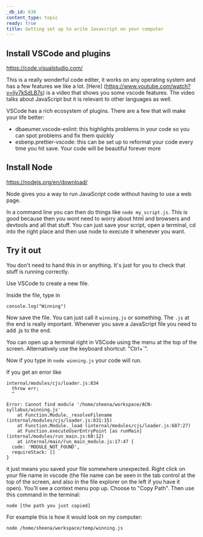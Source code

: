 ```yaml
---
_db_id: 636
content_type: topic
ready: true
title: Getting set up to write Javascript on your computer
---
```


## Install VSCode and plugins

https://code.visualstudio.com/ 

This is a really wonderful code editer, it works on any operating system and has a few features we like a lot. [Here] (https://www.youtube.com/watch?v=liy7kSdLB7s) is a video that shows you some vscode features. The video talks about JavaScript but it is relevant to other languages as well.

VSCode has a rich ecosystem of plugins. There are a few that will make your life better:

- dbaeumer.vscode-eslint: this highlights problems in your code so you can spot problems and fix them quickly
- esbenp.prettier-vscode: this can be set up to reformat your code every time you hit save. Your code will be beautiful forever more

## Install Node

https://nodejs.org/en/download/

Node gives you a way to run JavaScript code without having to use a web page.

In a command line you can then do things like `node my_script.js`. This is good because then you wont need to worry about html and browsers and devtools and all that stuff. You can just save your script, open a terminal, cd into the right place and then use node to execute it whenever you want. 

## Try it out

You don't need to hand this in or anything. It's just for you to check that stuff is running correctly.

Use VSCode to create a new file.

Inside the file, type in

```
console.log("Winning")
```

Now save the file. You can just call it `winning.js` or something. The `.js` at the end is really important. Whenever you save a JavaScript file you need to add .js to the end.

You can open up a terminal right in VSCode using the menu at the top of the screen. Alternatively use the keyboard shortcut: "Ctrl+`".

Now if you type in `node winning.js` your code will run.

If you get an error like 
```
internal/modules/cjs/loader.js:834
  throw err;
  ^

Error: Cannot find module '/home/sheena/workspace/ACN-syllabus/winning.js'
    at Function.Module._resolveFilename (internal/modules/cjs/loader.js:831:15)
    at Function.Module._load (internal/modules/cjs/loader.js:687:27)
    at Function.executeUserEntryPoint [as runMain] (internal/modules/run_main.js:60:12)
    at internal/main/run_main_module.js:17:47 {
  code: 'MODULE_NOT_FOUND',
  requireStack: []
}
```

it just means you saved your file somewhere unexpected. Right click on your file name in vscode (the file name can be seen in the tab control at the top of the screen, and also in the file explorer on the left if you have it open). You'll see a context menu pop up. Choose to "Copy Path". Then use this command in the terminal:

```
node [the path you just copied]
```

For example this is how it would look on my computer:

```
node /home/sheena/workspace/temp/winning.js
```